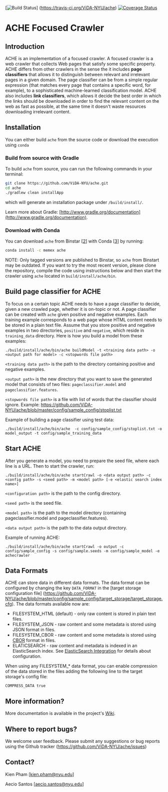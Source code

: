 [![Build Status](https://travis-ci.org/ViDA-NYU/ache.svg?branch=master)]
(https://travis-ci.org/ViDA-NYU/ache)
[![Coverage Status](https://coveralls.io/repos/ViDA-NYU/ache/badge.svg?branch=master&service=github)](https://coveralls.io/github/ViDA-NYU/ache?branch=master)

# ACHE Focused Crawler

## Introduction

ACHE is an implementation of a focused crawler. A focused crawler is a web crawler that collects Web pages that satisfy some specific property.
ACHE differs from other crawlers in the sense the it includes **page classifiers** that allows it to distinguish between relevant and irrelevant pages in a given domain. The page classifier can be from a simple regular expression (that matches every page that contains a specific word, for example), to a sophisticated machine-learned classification model.
ACHE also includes **link classifiers**, which allows it decide the best order in which the links should be downloaded in order to find the relevant content on the web as fast as possible, at the same time it doesn't waste resources downloading irrelevant content.

## Installation
You can either build `ache` from the source code or download the execution using `conda`
### Build from source with Gradle

To build `ache` from source, you can run the following commands in your terminal:

```bash
git clone https://github.com/ViDA-NYU/ache.git
cd ache
./gradlew clean installApp
```

which will generate an installation package under `/build/install/`.


Learn more about Gradle: [http://www.gradle.org/documentation](http://www.gradle.org/documentation).

### Download with Conda

You can download `ache` from Binstar [[2]] with Conda [[3]] by running:

```bash
conda install -c memex ache
```
NOTE: Only tagged versions are published to Binstar, so `ache` from Binstart may be outdated.
If you want to try the most recent version, please clone the repository, compile the code using instructions below and then start the crawler using `ache` located in `build/install/ache/bin`.
  
## Build page classifier for ACHE

To focus on a certain topic ACHE needs to have a page classifier to decide, given a new crawled page, whether it is on-topic or not. A page classifier can be created with `ache` given positive and negative examples. Each training example corresponds to a web page whose HTML content needs to be stored in a plain text file. Assume that you store positive and negative examples in two directories, `positive` and `negative`, which reside in `training_data` directory. Here is how you build a model from these examples:

    ./build/install/ache/bin/ache buildModel -t <training data path> -o <output path for model> -c <stopwords file path>

`<training data path>` is the path to the directory containing positive and negative examples.

`<output path>` is the new directory that you want to save the generated model that consists of two files: `pageclassifier.model` and `pageclassifier.features`. 
  
`<stopwords file path>` is a file with list of words that the classifier should ignore. Example: https://github.com/ViDA-NYU/ache/blob/master/config/sample_config/stoplist.txt

Example of building a page classifier using test data:

    ./build/install/ache/bin/ache  -c config/sample_config/stoplist.txt -o model_output -t config/sample_training_data

## Start ACHE

After you generate a model, you need to prepare the seed file, where each line is a URL. Then to start the crawler, run:

    ./build/install/ache/bin/ache startCrawl -o <data output path> -c <config path> -s <seed path> -m <model path> [-e <elastic search index name>]


`<configuration path>` is the path to the config directory.

`<seed path>` is the seed file.

`<model path>` is the path to the model directory (containing pageclassifier.model and pageclassifier.features).

`<data output path>` is the path to the data output directory.
 
 Example of running ACHE:
 
    ./build/install/ache/bin/ache startCrawl -o output -c config/sample_config -s config/sample.seeds -m config/sample_model -e achecrawler

## Data Formats

ACHE can store data in different data formats. The data format can be configured by changing the key `DATA_FORMAT` in the [target storage configuration file] (https://github.com/ViDA-NYU/ache/blob/master/config/sample_config/target_storage/target_storage.cfg). The data formats available now are:

- FILESYSTEM_HTML (default) - only raw content is stored in plain text files.
- FILESYSTEM_JSON - raw content and some metadata is stored using JSON format in files.
- FILESYSTEM_CBOR - raw content and some metadata is stored using [CBOR](http://cbor.io) format in files.
- ELATICSEARCH - raw content and metadata is indexed in an ElasticSearch index. See [ElasticSearch Integration](https://github.com/ViDA-NYU/ache/wiki/ElasticSearch-Integration) for details about configuration.
 
When using any FILESYSTEM_* data format, you can enable compression of the data stored in the files adding the following line to the target storage's config file:

    COMPRESS_DATA true

## More information?

More documentation is available in the project's [Wiki](https://github.com/ViDA-NYU/ache/wiki).

## Where to report bugs?

We welcome user feedback. Please submit any suggestions or bug reports using the Github tracker (https://github.com/ViDA-NYU/ache/issues)

[1]: http://en.wikipedia.org/wiki/Focused_crawler
[2]: https://binstar.org/
[3]: http://conda.pydata.org/

## Contact?
Kien Pham [kien.pham@nyu.edu]

Aecio Santos [aecio.santos@nyu.edu]
